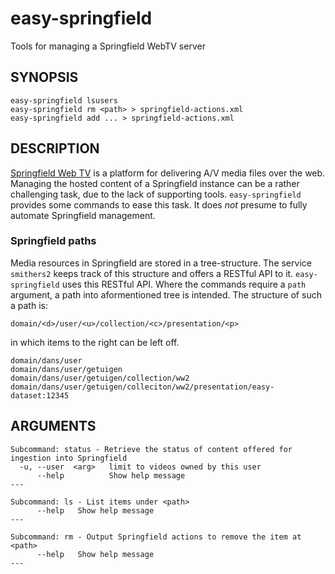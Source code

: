 easy-springfield
================

Tools for managing a Springfield WebTV server


SYNOPSIS
--------

    easy-springfield lsusers 
    easy-springfield rm <path> > springfield-actions.xml
    easy-springfield add ... > springfield-actions.xml
    
    
DESCRIPTION
-----------
[Springfield Web TV] is a platform for delivering A/V media files over the web. Managing
the hosted content of a Springfield instance can be a rather challenging task, due to the
lack of supporting tools. `easy-springfield` provides some commands to ease this task. It
does *not* presume to fully automate Springfield management.

### Springfield paths
Media resources in Springfield are stored in a tree-structure. The service `smithers2` keeps
track of this structure and offers a RESTful API to it. `easy-springfield` uses this RESTful
API. Where the commands require a `path` argument, a path into aformentioned tree is intended.
The structure of such a path is:

    domain/<d>/user/<u>/collection/<c>/presentation/<p>

in which items to the right can be left off.

    domain/dans/user 
    domain/dans/user/getuigen
    domain/dans/user/getuigen/collection/ww2
    domain/dans/user/getuigen/colleciton/ww2/presentation/easy-dataset:12345

[Springfield Web TV]: http://www.noterik.nl/products/webtv_framework/ 


ARGUMENTS
---------

    Subcommand: status - Retrieve the status of content offered for ingestion into Springfield
      -u, --user  <arg>   limit to videos owned by this user
          --help          Show help message
    ---
    
    Subcommand: ls - List items under <path>
          --help   Show help message
    ---
    
    Subcommand: rm - Output Springfield actions to remove the item at <path>
          --help   Show help message
    ---